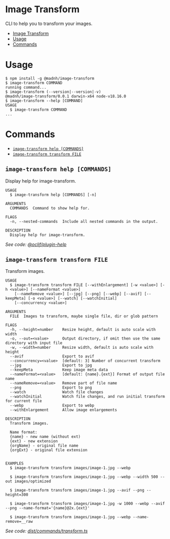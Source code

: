 # Image Transform

CLI to help you to transform your images.


<!-- toc -->
* [Image Transform](#image-transform)
* [Usage](#usage)
* [Commands](#commands)
<!-- tocstop -->
# Usage
<!-- usage -->
```sh-session
$ npm install -g @madnh/image-transform
$ image-transform COMMAND
running command...
$ image-transform (--version|--version|-v)
@madnh/image-transform/0.0.1 darwin-x64 node-v18.16.0
$ image-transform --help [COMMAND]
USAGE
  $ image-transform COMMAND
...
```
<!-- usagestop -->
# Commands
<!-- commands -->
* [`image-transform help [COMMANDS]`](#image-transform-help-commands)
* [`image-transform transform FILE`](#image-transform-transform-file)

## `image-transform help [COMMANDS]`

Display help for image-transform.

```
USAGE
  $ image-transform help [COMMANDS] [-n]

ARGUMENTS
  COMMANDS  Command to show help for.

FLAGS
  -n, --nested-commands  Include all nested commands in the output.

DESCRIPTION
  Display help for image-transform.
```

_See code: [@oclif/plugin-help](https://github.com/oclif/plugin-help/blob/v5.2.9/src/commands/help.ts)_

## `image-transform transform FILE`

Transform images.

```
USAGE
  $ image-transform transform FILE [--withEnlargement] [-w <value>] [-h <value>] [--nameFormat <value>]
    [--nameRemove <value>] [--jpg] [--png] [--webp] [--avif] [--keepMeta] [-o <value>] [--watch] [--watchInitial]
    [--concurrency <value>]

ARGUMENTS
  FILE  Images to transform, maybe single file, dir or glob pattern

FLAGS
  -h, --height=number    Resize height, default is auto scale with width
  -o, --out=<value>      Output directory, if omit then use the same directory with input file
  -w, --width=number     Resize width, default is auto scale with height
  --avif                 Export to avif
  --concurrency=<value>  [default: 3] Number of concurrent transform
  --jpg                  Export to jpg
  --keepMeta             Keep image meta data
  --nameFormat=<value>   [default: {name}.{ext}] Format of output file name
  --nameRemove=<value>   Remove part of file name
  --png                  Export to png
  --watch                Watch file changes
  --watchInitial         Watch file changes, and run initial transform for current file
  --webp                 Export to webp
  --withEnlargement      Allow image enlargements

DESCRIPTION
  Transform images.

  Name format:
  {name} - new name (without ext)
  {ext} - new extension
  {orgName} - original file name
  {orgExt} - original file extension


EXAMPLES
  $ image-transform transform images/image-1.jpg --webp

  $ image-transform transform images/image-1.jpg --webp --width 500 --out images/optimized

  $ image-transform transform images/image-1.jpg --avif --png --height=300

  $ image-transform transform images/image-1.jpg -w 1000 --webp --avif --png --name-format='{name}@2x.{ext}'

  $ image-transform transform images/image-1.jpg --webp --name-remove=__raw
```

_See code: [dist/commands/transform.ts](https://github.com/madnh/image-transform/blob/v0.0.1/dist/commands/transform.ts)_
<!-- commandsstop -->
